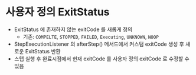 # 사용자 정의 ExitStatus
- ExitStatus 에 존재하지 않는 exitCode 를 새롭게 정의
  - 기존: `COMPELTE`, `STOPPED`, `FAILED`, `Executing`, `UNKNOWN`, `NOOP`
- StepExecutionListener 의 afterStep() 메서드에서 커스텀 exitCode 생성 후 새로운 ExitStatus 반환
- 스텝 실행 후 완료시점에서 현재 exitCode 를 사용자 정의 exitCode 로 수정할 수 있음

